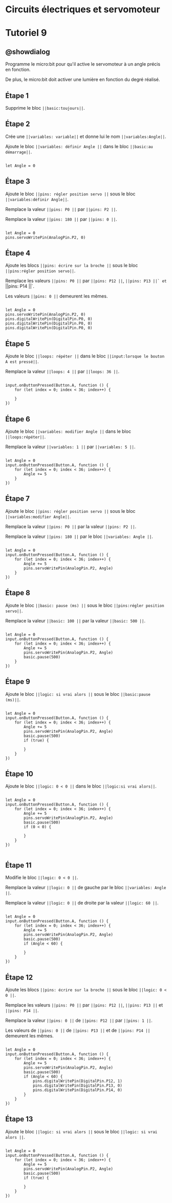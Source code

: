 # Circuits électriques et servomoteur

# Tutoriel 9

## @showdialog

Programme le micro:bit pour qu'il active le servomoteur à un angle précis en fonction.

De plus, le micro:bit doit activer une lumière en fonction du degré réalisé.


## Étape 1

Supprime le bloc ``||basic:toujours||``.


## Étape 2

Crée une ``||variables: variable||`` et donne lui le nom ``||variables:Angle||``.

Ajoute le bloc ``||variables: définir Angle ||`` dans le bloc ``||basic:au démarrage||``.

```blocks

let Angle = 0

```

## Étape 3

Ajoute le bloc ``||pins: régler position servo ||`` sous le bloc ``||variables:définir Angle||``.

Remplace la valeur ``||pins: P0 ||`` par ``||pins: P2 ||``.

Remplace la valeur ``||pins: 180 ||`` par ``||pins: 0 ||``.

```blocks

let Angle = 0
pins.servoWritePin(AnalogPin.P2, 0)

```

## Étape 4

Ajoute les blocs ``||pins: écrire sur la broche ||`` sous le bloc ``||pins:régler position servo||``.

Remplace les valeurs ``||pins: P0 ||`` par ``||pins: P12 ||``, ``||pins: P13 ||` et ``||pins: P14 ||`.

Les valeurs ``||pins: 0 ||`` demeurent les mêmes.

```blocks

let Angle = 0
pins.servoWritePin(AnalogPin.P2, 0)
pins.digitalWritePin(DigitalPin.P0, 0)
pins.digitalWritePin(DigitalPin.P0, 0)
pins.digitalWritePin(DigitalPin.P0, 0)

```

## Étape 5

Ajoute le bloc ``||loops: répéter ||`` dans le bloc ``||input:lorsque le bouton A est pressé||``.

Remplace la valeur ``||loops: 4 ||`` par ``||loops: 36 ||``.

```blocks

input.onButtonPressed(Button.A, function () {
    for (let index = 0; index < 36; index++) {
    	
    }
})

```

## Étape 6

Ajoute le bloc ``||variables: modifier Angle ||`` dans le bloc ``||loops:répéter||``.

Remplace la valeur ``||variables: 1 ||`` par ``||variables: 5 ||``.

```blocks

let Angle = 0
input.onButtonPressed(Button.A, function () {
    for (let index = 0; index < 36; index++) {
        Angle += 5
    }
})

```

## Étape 7

Ajoute le bloc ``||pins: régler position servo ||`` sous le bloc ``||variables:modifier Angle||``.

Remplace la valeur ``||pins: P0 ||`` par la valeur ``||pins: P2 ||``.

Remplace la valeur ``||pins: 180 ||`` par le bloc ``||variables: Angle ||``.

```blocks

let Angle = 0
input.onButtonPressed(Button.A, function () {
    for (let index = 0; index < 36; index++) {
        Angle += 5
        pins.servoWritePin(AnalogPin.P2, Angle)
    }
})

```

## Étape 8

Ajoute le bloc ``||basic: pause (ms) ||`` sous le bloc ``||pins:régler position servo||``.

Remplace la valeur ``||basic: 100 ||`` par la valeur ``||basic: 500 ||``.

```blocks

let Angle = 0
input.onButtonPressed(Button.A, function () {
    for (let index = 0; index < 36; index++) {
        Angle += 5
        pins.servoWritePin(AnalogPin.P2, Angle)
        basic.pause(500)
    }
})

```

## Étape 9

Ajoute le bloc ``||logic: si vrai alors ||`` sous le bloc ``||basic:pause (ms)||``.

```blocks

let Angle = 0
input.onButtonPressed(Button.A, function () {
    for (let index = 0; index < 36; index++) {
        Angle += 5
        pins.servoWritePin(AnalogPin.P2, Angle)
        basic.pause(500)
        if (true) {
        	
        }
    }
})

```

## Étape 10

Ajoute le bloc ``||logic: 0 < 0 ||`` dans le bloc ``||logic:si vrai alors||``.

```blocks

let Angle = 0
input.onButtonPressed(Button.A, function () {
    for (let index = 0; index < 36; index++) {
        Angle += 5
        pins.servoWritePin(AnalogPin.P2, Angle)
        basic.pause(500)
        if (0 < 0) {
        	
        }
    }
})


```

## Étape 11

Modifie le bloc ``||logic: 0 < 0 ||``.

Remplace la valeur ``||logic: 0 ||`` de gauche par le bloc ``||variables: Angle ||``.

Remplace la valeur ``||logic: 0 ||`` de droite par la valeur ``||logic: 60 ||``.

```blocks

let Angle = 0
input.onButtonPressed(Button.A, function () {
    for (let index = 0; index < 36; index++) {
        Angle += 5
        pins.servoWritePin(AnalogPin.P2, Angle)
        basic.pause(500)
        if (Angle < 60) {
        	
        }
    }
})

```

## Étape 12

Ajoute les blocs ``||pins: écrire sur la broche ||`` sous le bloc ``||logic: 0 < 0 ||``.

Remplace les valeurs ``||pins: P0 ||`` par ``||pins: P12 ||``, ``||pins: P13 ||`` et ``||pins: P14 ||``.

Remplace la valeur ``||pins: 0 ||`` de ``||pins: P12 ||`` par ``||pins: 1 ||``.

Les valeurs de ``||pins: 0 ||`` de ``||pins: P13 ||`` et de ``||pins: P14 ||`` demeurent les mêmes.

```blocks

let Angle = 0
input.onButtonPressed(Button.A, function () {
    for (let index = 0; index < 36; index++) {
        Angle += 5
        pins.servoWritePin(AnalogPin.P2, Angle)
        basic.pause(500)
        if (Angle < 60) {
            pins.digitalWritePin(DigitalPin.P12, 1)
            pins.digitalWritePin(DigitalPin.P13, 0)
            pins.digitalWritePin(DigitalPin.P14, 0)
        }
    }
})

```

## Étape 13

Ajoute le bloc ``||logic: si vrai alors ||`` sous le bloc ``||logic: si vrai alors ||``.

```blocks

let Angle = 0
input.onButtonPressed(Button.A, function () {
    for (let index = 0; index < 36; index++) {
        Angle += 5
        pins.servoWritePin(AnalogPin.P2, Angle)
        basic.pause(500)
        if (true) {
        	
        }
    }
})

```
